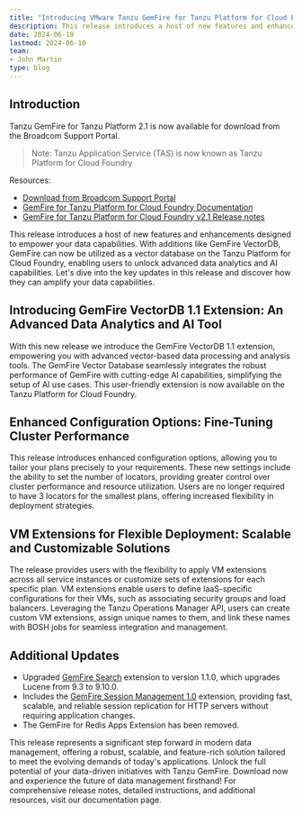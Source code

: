 ```yaml
---
title: "Introducing VMware Tanzu GemFire for Tanzu Platform for Cloud Foundry 2.1"
description: This release introduces a host of new features and enhancements designed to empower your data capabilities, including GemFire VectorDB.
date: 2024-06-10
lastmod: 2024-06-10
team: 
- John Martin
type: blog
---
```


## Introduction

Tanzu GemFire for Tanzu Platform 2.1 is now available for download from the Broadcom Support Portal.

>Note: Tanzu Application Service (TAS) is now known as Tanzu Platform for Cloud Foundry

Resources:

- [Download from Broadcom Support Portal](https://support.broadcom.com/group/ecx/productdownloads?subfamily=VMware%20Tanzu%20GemFire%20on%20Cloud%20Foundry)
- [GemFire for Tanzu Platform for Cloud Foundry Documentation](https://docs.vmware.com/en/VMware-GemFire-for-Tanzu-Application-Service/2.1/gf-tas/content-index.html)
- [GemFire for Tanzu Platform for Cloud Foundry v2.1 Release notes](https://docs.vmware.com/en/VMware-GemFire-for-Tanzu-Application-Service/2.1/gf-tas/content-release-notes.html)

This release introduces a host of new features and enhancements designed to empower your data capabilities. With additions like GemFire VectorDB, GemFire can now be utilized as a vector database on the Tanzu Platform for Cloud Foundry, enabling users to unlock advanced data analytics and AI capabilities. Let's dive into the key updates in this release and discover how they can amplify your data capabilities.


## Introducing GemFire VectorDB 1.1 Extension: An Advanced Data Analytics and AI Tool

With this new release we introduce the GemFire VectorDB 1.1 extension, empowering you with advanced vector-based data processing and analysis tools. The GemFire Vector Database seamlessly integrates the robust performance of GemFire with cutting-edge AI capabilities, simplifying the setup of AI use cases. This user-friendly extension is now available on the Tanzu Platform for Cloud Foundry.

## Enhanced Configuration Options: Fine-Tuning Cluster Performance

This release introduces enhanced configuration options, allowing you to tailor your plans precisely to your requirements. These new settings include the ability to set the number of locators, providing greater control over cluster performance and resource utilization. Users are no longer required to have 3 locators for the smallest plans, offering increased flexibility in deployment strategies.

## VM Extensions for Flexible Deployment: Scalable and Customizable Solutions
The release provides users with the flexibility to apply VM extensions across all service instances or customize sets of extensions for each specific plan. VM extensions enable users to define IaaS-specific configurations for their VMs, such as associating security groups and load balancers. Leveraging the Tanzu Operations Manager API, users can create custom VM extensions, assign unique names to them, and link these names with BOSH jobs for seamless integration and management.

## Additional Updates
- Upgraded [GemFire Search](https://docs.vmware.com/en/VMware-GemFire-Search/1.1/gemfire-search/release_notes.html) extension to version 1.1.0, which upgrades Lucene from 9.3 to 9.10.0.
- Includes the [GemFire Session Management 1.0](https://docs.vmware.com/en/VMware-GemFire/10.1/gf/tools_modules-http_session_mgmt-chapter_overview.html) extension, providing fast, scalable, and reliable session replication for HTTP servers without requiring application changes.
- The GemFire for Redis Apps Extension has been removed.

This release represents a significant step forward in modern data management, offering a robust, scalable, and feature-rich solution tailored to meet the evolving demands of today's applications.
Unlock the full potential of your data-driven initiatives with Tanzu GemFire. Download now and experience the future of data management firsthand!
For comprehensive release notes, detailed instructions, and additional resources, visit our documentation page. 
